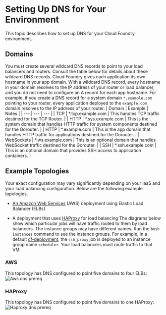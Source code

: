 # Setting Up DNS for Your Environment
This topic describes how to set up DNS for your Cloud Foundry environment.

## Domains
You must create several wildcard DNS records to point to your load balancers and routers. Consult the table below for details about these wildcard DNS records.
Cloud Foundry gives each application its own hostname in your app domain. With a wildcard DNS record, every hostname in your domain resolves to the IP address of your router or load balancer, and you do not need to configure an A record for each app hostname. For example, if you create a DNS record for a system domain `*.example.com` pointing to your router, every application deployed to the `example.com` domain resolves to the IP address of your router.
| Domain | Example | Notes |
| --- | --- | --- |
| TCP | \*.tcp.example.com | This handles TCP traffic destined for the TCP Router. |
| HTTP | \*.sys.example.com | This is the system domain that handles HTTP traffic for system components destined for the Gorouter. |
| HTTP | \*.example.com | This is the app domain that handles HTTP traffic for applications destined for the Gorouter. |
| WebSockets | \*.ws.example.com | This is an optional domain that handles WebSocket traffic destined for the Gorouter. |
| SSH | \*.ssh.example.com | This is an optional domain that provides SSH access to application containers. |

## Example Topologies
Your exact configuration may vary significantly depending on your IaaS and your load balancing configuration. Below are the following example topologies.

* [An Amazon Web Services](https://docs.cloudfoundry.org/deploying/common/dns_prereqs.html#aws) (AWS) deployment using Elastic Load Balancer (ELBs)

* A deployment that uses [HAProxy](https://docs.cloudfoundry.org/deploying/common/dns_prereqs.html#haproxy) for load balancing
The diagrams below show which particular jobs will have traffic routed to them by load balancers. The instance groups may have different names. Run the `bosh instances` command to see the instance groups.
For example, in a default [cf-deployment](https://github.com/cloudfoundry/cf-deployment), the `ssh_proxy` job is deployed to an instance group name `scheduler`. Your load balancers must route traffic to that VM.

### AWS
This topology has DNS configured to point five domains to four ELBs:
![Aws dns prereq](https://docs.cloudfoundry.org/deploying/common/images/aws-dns-prereq.png)

### HAProxy
This topology has DNS configured to point five domains to one HAProxy:
![Haproxy dns prereq](https://docs.cloudfoundry.org/deploying/common/images/haproxy-dns-prereq.png)
